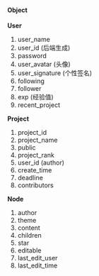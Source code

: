 #### Object  

**User**  

1. user_name  
2. user_id  (后端生成)  
3. password   
4. user_avatar (头像)   
5. user_signature (个性签名)  
6. following   
7. follower   
8. exp  (经验值)   
9. recent_project  

**Project**    

1. project_id  
2. project_name  
3. public  
4. project_rank  
5. user_id  (author)  
6. create_time   
7. deadline  
8. contributors  

**Node**  

1. author  
2. theme  
3. content  
4. children  
5. star  
6. editable  
7. last_edit_user  
8. last_edit_time  

